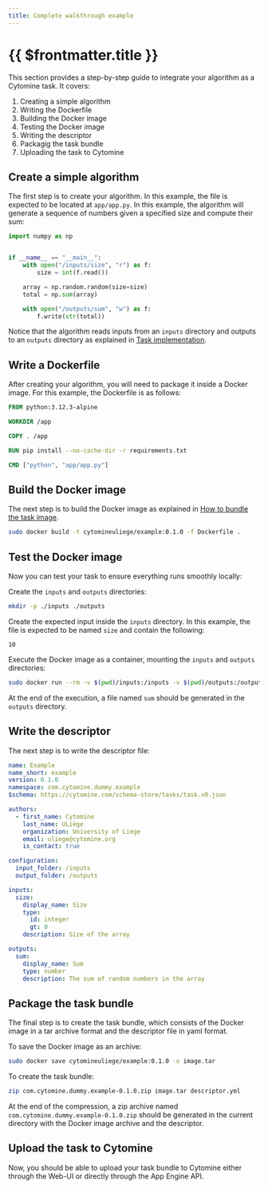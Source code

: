 ```yaml
---
title: Complete walkthrough example
---
```


# {{ $frontmatter.title }}

This section provides a step-by-step guide to integrate your algorithm as a Cytomine task. It covers:

1. Creating a simple algorithm
2. Writing the Dockerfile
3. Building the Docker image
4. Testing the Docker image
5. Writing the descriptor
6. Packagig the task bundle
7. Uploading the task to Cytomine

## Create a simple algorithm

The first step is to create your algorithm. In this example, the file is expected to be located at `app/app.py`.
In this example, the algorithm will generate a sequence of numbers given a specified size and compute their sum:

```python
import numpy as np


if __name__ == "__main__":
    with open("/inputs/size", "r") as f:
        size = int(f.read())

    array = np.random.random(size=size)
    total = np.sum(array)

    with open("/outputs/sum", "w") as f:
        f.write(str(total))
```

Notice that the algorithm reads inputs from an `inputs` directory and outputs to an `outputs` directory as explained in [Task implementation](/dev-guide/algorithms/task/task-docker-image#task-implementation).

## Write a Dockerfile

After creating your algorithm, you will need to package it inside a Docker image. For this example, the Dockerfile is as follows:

```Dockerfile
FROM python:3.12.3-alpine

WORKDIR /app

COPY . /app

RUN pip install --no-cache-dir -r requirements.txt

CMD ["python", "app/app.py"]
```

## Build the Docker image

The next step is to build the Docker image as explained in [How to bundle the task image](/dev-guide/algorithms/task/task-docker-image#how-to-bundle-the-task-image).

```bash
sudo docker build -t cytomineuliege/example:0.1.0 -f Dockerfile .
```

## Test the Docker image

Now you can test your task to ensure everything runs smoothly locally:

Create the `inputs` and `outputs` directories:

```bash
mkdir -p ./inputs ./outputs
```

Create the expected input inside the `inputs` directory.
In this example, the file is expected to be named `size` and contain the following:

```text
10
```

Execute the Docker image as a container, mounting the `inputs` and `outputs` directories:

```bash
sudo docker run --rm -v $(pwd)/inputs:/inputs -v $(pwd)/outputs:/outputs cytomineuliege/example:0.1.0
```

At the end of the execution, a file named `sum` should be generated in the `outputs` directory.

## Write the descriptor

The next step is to write the descriptor file:

```yaml
name: Example
name_short: example
version: 0.1.0
namespace: com.cytomine.dummy.example
$schema: https://cytomine.com/schema-store/tasks/task.v0.json

authors:
  - first_name: Cytomine
    last_name: ULiège
    organization: University of Liege
    email: uliege@cytomine.org
    is_contact: true

configuration:
  input_folder: /inputs
  output_folder: /outputs

inputs:
  size:
    display_name: Size
    type:
      id: integer
      gt: 0
    description: Size of the array

outputs:
  sum:
    display_name: Sum
    type: number
    description: The sum of random numbers in the array
```

## Package the task bundle

The final step is to create the task bundle, which consists of the Docker image in a tar archive format and the descriptor file in yaml format.

To save the Docker image as an archive:

```bash
sudo docker save cytomineuliege/example:0.1.0 -o image.tar
```

To create the task bundle:

```bash
zip com.cytomine.dummy.example-0.1.0.zip image.tar descriptor.yml
```

At the end of the compression, a zip archive named `com.cytomine.dummy.example-0.1.0.zip` should be generated in the current directory with the Docker image archive and the descriptor.

## Upload the task to Cytomine

Now, you should be able to upload your task bundle to Cytomine either through the Web-UI or directly through the App Engine API.
